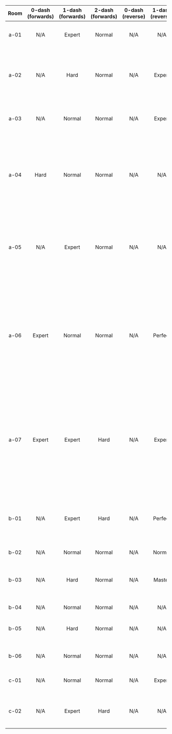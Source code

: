 | Room | 0-dash (forwards) | 1-dash (forwards) | 2-dash (forwards) | 0-dash (reverse) | 1-dash (reverse) | 2-dash (reverse) | Comments |
|:-:|:-:|:-:|:-:|:-:|:-:|:-:|:-:|
| a-01 | N/A | Expert | Normal | N/A | N/A | N/A | 1DF requires corner jump with setup |
| a-02 | N/A | Hard | Normal | N/A | Expert | Hard | 1DF has couple tricky turnarounds, 1DF neutral cornerkick + tricky zip mover jump |
| a-03 | N/A | Normal | Normal | N/A | Expert | Hard | 1DF has setupless cornerjump, not bad though |
| a-04 | Hard | Normal | Normal | N/A | N/A | Perfect | 0DF has kinda tricky zip mover jump, 2DR requires three setupless corner jumps to grab zip mover while saving dash|
| a-05 | N/A | Expert | Normal | N/A | N/A | Perfect | 1DF requires corner jumps with setups, 2DR requires several setupless corner jumps |
| a-06 | Expert | Normal | Normal | N/A | Perfect | Master | 0DF requires cornerboost (jump from left wall), 1DR + 2DR require updiag demo, 1DR has precise first jump as well (can save if you miss with cornerboost but annoying) |
| a-07 | Expert | Expert | Hard | N/A | Expert | Expert | 0DF requires 4-tile overhang, 0+1Df requires corner jump (not super bad), reverse requires corner jumps with weird setups |
| b-01 | N/A | Expert | Hard | N/A | Perfect | Hard | 1DR stupid precise, many setupless corner jumps, barely RTA; 2DR pretty cool though |
| b-02 | N/A | Normal | Normal | N/A | Normal | Normal |  |
| b-03 | N/A | Hard | Normal | N/A | Master | Hard | 1DF has setupless corner jump and awkward momentum jumps |
| b-04 | N/A | Normal | Normal | N/A | N/A | N/A |  |
| b-05 | N/A | Hard | Normal | N/A | N/A | N/A | Has some weird turnarounds, 2DF makes a little better |
| b-06 | N/A | Normal | Normal | N/A | N/A | N/A | This is a weird screen |
| c-01 | N/A | Normal | Normal | N/A | Expert | Normal | 1DR has setupless cornerjump, not bad |
| c-02 | N/A | Expert | Hard | N/A | N/A | N/A | 1DF has cornerjumps with setups, 2DF can skip |